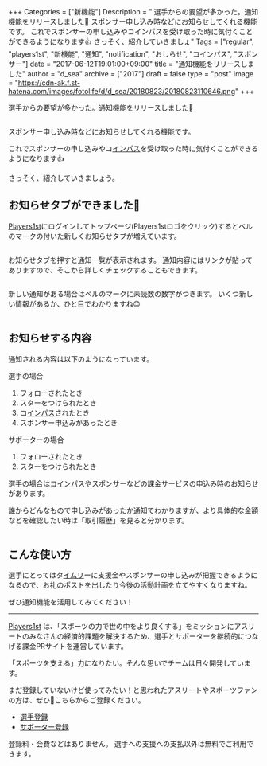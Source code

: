 +++
Categories = ["新機能"]
Description = " 選手からの要望が多かった。通知機能をリリースしました🎉   スポンサー申し込み時などにお知らせしてくれる機能です。  これでスポンサーの申し込みやコインパスを受け取った時に気付くことができるようになります👍  さっそく、紹介していきましょ"
Tags = ["regular", "players1st", "新機能", "通知", "notification", "おしらせ", "コインパス", "スポンサー"]
date = "2017-06-12T19:01:00+09:00"
title = "通知機能をリリースしました"
author = "d_sea"
archive = ["2017"]
draft = false
type = "post"
image = "https://cdn-ak.f.st-hatena.com/images/fotolife/d/d_sea/20180823/20180823110646.png"
+++

<body>
<p>選手からの要望が多かった。通知機能をリリースしました🎉</p>


<p><figure class="tmblr-full" data-orig-height="294" data-orig-width="730"><img src="https://cdn-ak.f.st-hatena.com/images/fotolife/d/d_sea/20180823/20180823110646.png" data-orig-height="294" data-orig-width="730" alt=""></figure></p>
<p>スポンサー申し込み時などにお知らせしてくれる機能です。</p>
<p>これでスポンサーの申し込みやコ<a class="keyword" href="http://d.hatena.ne.jp/keyword/%A5%A4%A5%F3%A5%D1%A5%B9">インパス</a>を受け取った時に気付くことができるようになります👍</p>
<p>さっそく、紹介していきましょう。</p>
<h2>お知らせタブができました🔔</h2>
<p><a href="https://players1.st/">Players1st</a>にログインしてトップページ(Players1stロゴをクリック)するとベルのマークの付いた新しくお知らせタブが増えています。</p>
<figure class="tmblr-full" data-orig-height="308" data-orig-width="740"><img src="https://cdn-ak.f.st-hatena.com/images/fotolife/d/d_sea/20180823/20180823110346.png" data-orig-height="308" data-orig-width="740" alt=""></figure><p>お知らせタブを押すと通知一覧が表示されます。
通知内容にはリンクが貼ってありますので、そこから詳しくチェックすることもできます。</p>
<figure class="tmblr-full" data-orig-height="856" data-orig-width="718"><img src="https://cdn-ak.f.st-hatena.com/images/fotolife/d/d_sea/20180823/20180823111220.png" data-orig-height="856" data-orig-width="718" alt=""></figure><p>新しい通知がある場合はベルのマークに未読数の数字がつきます。
いくつ新しい情報があるか、ひと目でわかりますね😊</p>
<figure class="tmblr-full" data-orig-height="294" data-orig-width="730"><img src="https://cdn-ak.f.st-hatena.com/images/fotolife/d/d_sea/20180823/20180823110654.png" data-orig-height="294" data-orig-width="730" alt=""></figure><h2>お知らせする内容</h2>
<p>通知される内容は以下のようになっています。</p>
<p>選手の場合</p>
<ol>
<li>フォローされたとき</li>
<li>スターをつけられたとき</li>
<li>コ<a class="keyword" href="http://d.hatena.ne.jp/keyword/%A5%A4%A5%F3%A5%D1%A5%B9">インパス</a>されたとき</li>
<li>スポンサー申込みがあったとき</li>
</ol>
<p>サポーターの場合</p>
<ol>
<li>フォローされたとき</li>
<li>スターをつけられたとき</li>
</ol>
<p>選手の場合はコ<a class="keyword" href="http://d.hatena.ne.jp/keyword/%A5%A4%A5%F3%A5%D1%A5%B9">インパス</a>やスポンサーなどの課金サービスの申込み時のお知らせがあります。</p>
<p>誰からどんなもので申し込みがあったか通知でわかりますが、より具体的な金額などを確認したい時は「取引履歴」を見ると分かります。</p>
<figure class="tmblr-full" data-orig-height="818" data-orig-width="440"><img src="https://cdn-ak.f.st-hatena.com/images/fotolife/d/d_sea/20180823/20180823110046.png" data-orig-height="818" data-orig-width="440" alt=""></figure><h2>こんな使い方</h2>
<p>選手にとってはタ<a class="keyword" href="http://d.hatena.ne.jp/keyword/%A5%A4%A5%E0%A5%EA">イムリ</a>ーに支援金やスポンサーの申し込みが把握できるようになるので、お礼のポストを出したり今後の活動計画を立てやすくなりますね。</p>
<p>ぜひ通知機能を活用してみてください！</p>
<hr>
<p><a href="https://players1.st/">Players1st</a> は、「スポーツの力で世の中をより良くする」をミッションにアスリートのみなさんの経済的課題を解決するため、選手とサポーターを継続的につなげる課金PRサイトを運営しています。</p>
<p>「スポーツを支える」力になりたい。そんな思いでチームは日々開発しています。</p>
<p>まだ登録していないけど使ってみたい！と思われたアスリートやスポーツファンの方は、ぜひ🔗こちらからご登録ください。</p>
<ul>
<li><a href="https://players1.st/users/sign_up?from=layout-drawer&amp;token=U9uHncad?from=blog">選手登録</a></li>
<li><a href="https://players1.st/users/sign_up?from=blog">サポーター登録</a></li>
</ul>
<p>登録料・会費などはありません。 選手への支援への支払以外は無料でご利用できます。</p>
</body>
